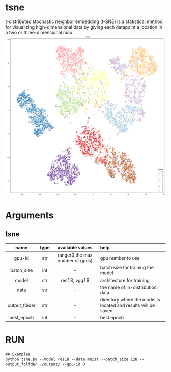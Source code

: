 # tsne
t-distributed stochastic neighbor embedding (t-SNE) is a statistical method for visualizing high-dimensional data by giving each datapoint a location in a two or three-dimensional map.
![tsne](fig/gen_mnist_test_tsne_50_80epoch.png)  

# Arguments
## tsne
  |        name       |type |       available values        |                     help                      |
  |:-----------------:|:---:|:-----------------------------:|:----------------------------------------------|
  |       gpu-id      | str |range(0,the max number of gpus)|               gpu number to use               |
  |     batch_size    | int |               -               |      batch size for training the model        |
  |       model       | str |         res18, vgg16         |           architecture for training           |
  |     data    | str |           -              |       the name of in-distribution data        |
  |     output_folder     | str |               -               |   directory where the model is located and results will be saved   |
  |     best_epoch     |int|               -               |                best epoch                |



# RUN
```
## Examples
python tsne.py --model res18 --data mnist --batch_size 128 --output_folfder ./output/ --gpu-id 0
```